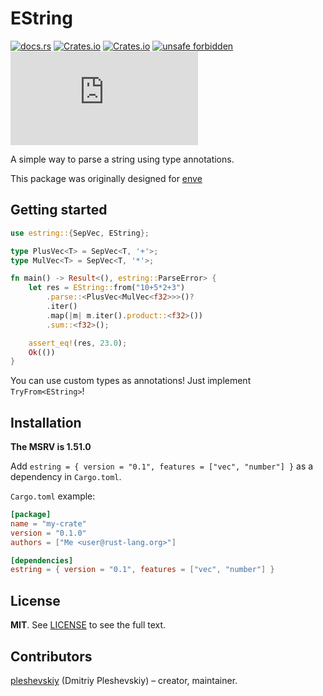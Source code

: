 # EString

[![docs.rs](https://img.shields.io/docsrs/estring?style=flat-square)](https://docs.rs/estring)
[![Crates.io](https://img.shields.io/crates/v/estring?style=flat-square)](https://crates.io/crates/estring)
[![Crates.io](https://img.shields.io/crates/l/estring?style=flat-square)](https://github.com/pleshevskiy/estring/LICENSE)
[![unsafe forbidden](https://img.shields.io/badge/unsafe-forbidden-success.svg?style=flat-square)](https://github.com/rust-secure-code/safety-dance/)
[![Matrix](https://img.shields.io/matrix/enve_team:matrix.org?label=matrix&style=flat-square)](https://matrix.to/#/!yZalHbWfGRWOMaetSn:matrix.org?via=matrix.org)

A simple way to parse a string using type annotations.

This package was originally designed for [enve]

[enve]: https://github.com/pleshevskiy/itconfig-rs/tree/redesign

## Getting started

```rust
use estring::{SepVec, EString};

type PlusVec<T> = SepVec<T, '+'>;
type MulVec<T> = SepVec<T, '*'>;

fn main() -> Result<(), estring::ParseError> {
    let res = EString::from("10+5*2+3")
        .parse::<PlusVec<MulVec<f32>>>()?
        .iter()
        .map(|m| m.iter().product::<f32>())
        .sum::<f32>();

    assert_eq!(res, 23.0);
    Ok(())
}
```

You can use custom types as annotations! Just implement `TryFrom<EString>`!

## Installation

**The MSRV is 1.51.0**

Add `estring = { version = "0.1", features = ["vec", "number"] }` as a
dependency in `Cargo.toml`.

`Cargo.toml` example:

```toml
[package]
name = "my-crate"
version = "0.1.0"
authors = ["Me <user@rust-lang.org>"]

[dependencies]
estring = { version = "0.1", features = ["vec", "number"] }
```

## License

**MIT**. See [LICENSE](https://github.com/pleshevskiy/estring/LICENSE) to see
the full text.

## Contributors

[pleshevskiy](https://github.com/pleshevskiy) (Dmitriy Pleshevskiy) – creator,
maintainer.
